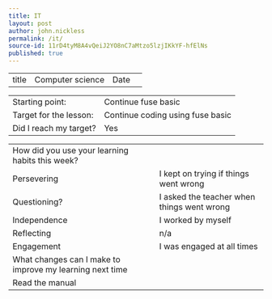 ```yaml
---
title: IT
layout: post
author: john.nickless
permalink: /it/
source-id: 11rD4tyM8A4vQeiJ2YO8nC7aMtzo5lzjIKkYF-hfElNs
published: true
---
```

<table>
  <tr>
    <td>title</td>
    <td>Computer science</td>
    <td>Date</td>
    <td></td>
  </tr>
</table>


<table>
  <tr>
    <td>Starting point:</td>
    <td>Continue fuse basic</td>
  </tr>
  <tr>
    <td>Target for the lesson:</td>
    <td>Continue coding using fuse basic</td>
  </tr>
  <tr>
    <td>Did I reach my target? </td>
    <td>Yes</td>
  </tr>
</table>


<table>
  <tr>
    <td>How did you use your learning habits this week?</td>
    <td></td>
  </tr>
  <tr>
    <td>Persevering</td>
    <td>I kept on trying if things went wrong</td>
  </tr>
  <tr>
    <td>Questioning?</td>
    <td>I asked the teacher when things went wrong</td>
  </tr>
  <tr>
    <td>Independence</td>
    <td>I worked by myself</td>
  </tr>
  <tr>
    <td>Reflecting</td>
    <td>n/a</td>
  </tr>
  <tr>
    <td>Engagement</td>
    <td>I was engaged at all times</td>
  </tr>
  <tr>
    <td>What changes can I make to improve my learning next time</td>
    <td></td>
  </tr>
  <tr>
    <td>Read the manual</td>
    <td></td>
  </tr>
</table>


